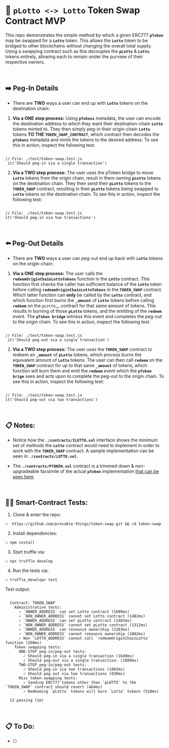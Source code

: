 #  :arrows_counterclockwise: __`pLotto <-> Lotto`__ Token Swap Contract MVP

This repo demonstrates the simple method by which a given ERC777 __`pToken`__ may be swapped for a __`Lotto`__ token. This allows the __`Lotto`__ token to be bridged to other blockchains without changing the overall total supply. Using a swapping contract such as this decouples the __`pLotto`__ & __`Lotto`__ tokens entirely, allowing each to remain under the purview of their respective owners.

&nbsp;

## :arrow_right: Peg-In Details

 - There are __TWO__ ways a user can end up with __`Lotto`__ tokens on the destination chain:

 1) __Via a ONE step process:__ Using __`pTokens`__ metadata, the user can encode the destination address to which they want their destination-chain __`Lotto`__ tokens minted to. They then simply peg-in their origin-chain __`Lotto`__ tokens __TO THE `TOKEN_SWAP_CONTRACT`__, which contract then decodes the __`pTokens`__ metadata and mints the tokens to the desired address. To see this in action, inspect the following test:

 ```

// File: ./test/token-swap.test.js
  it('Should peg-in via a single transaction')

 ```

 2) __Via a TWO step process:__ The user uses the pToken bridge to move __`Lotto`__ tokens from the origin chain, result in them owning __`pLotto`__ tokens on the destination chain. They then send their __`pLotto`__ tokens to the __`TOKEN_SWAP`__ contract, resulting in their __`pLotto`__ tokens being swapped to __`Lotto`__ tokens on the destination chain. To see this in action, inspect the following test:

 ```

// File: ./test/token-swap.test.js
it('Should peg-in via two transactions')

 ```
&nbsp;

## :arrow_left: Peg-Out Details

 - There are __TWO__ ways a user can peg-out end up back with __`Lotto`__ tokens on the origin-chain:

 1) __Via a ONE step process:__ The user calls the __`redeemOriginChainLottoTokens`__ function in the __`Lotto`__ contract. This function first checks the caller has sufficient balance of the __`Lotto`__ token before calling __`redeemOriginChainLottoTokens`__ in the __`TOKEN_SWAP`__ contract. Which latter function can __only__ be called by the __`Lotto`__ contract, and which function first burns the __`_amount`__ of __`Lotto`__ tokens before calling __`redeem`__ on the `pLotto`__ contract for that same amount of tokens. This results in burning of those __`pLotto`__ tokens, and the emitting of the __`redeem`__ event. The __`pToken bridge`__ witness this event and completes the peg-out to the origin chain. To see this in action, inspect the following test:

 ```

// File: ./test/token-swap.test.js
  it('Should peg-out via a single transaction')

 ```

 2) __Via a TWO step process:__ The user uses the __`TOKEN_SWAP`__ contract to redeem an __`_amount`__ of __`pLotto`__ tokens, which process burns the equivalent amount of __`Lotto`__ tokens. The user can then call __`redeem`__ on the __`TOKEN_SWAP`__ contract for up to that same __`_amount`__ of tokens, which function will burn them and emit the __`redeem`__ event which the __`pToken brige`__ sees and acts upon to complete the peg-out to the origin chain. To see this in action, inspect the following test:

 ```

// File: ./test/token-swap.test.js
it('Should peg-out via two transactions')

 ```
&nbsp;

## :clipboard: Notes:

- Notice how the __`./contracts/ILOTTO.sol`__ interface shows the minimum set of methods the __`Lotto`__ contract would need to implement in order to work with the __`TOKEN_SWAP`__ contract. A sample implementation can be seen in __`./contracts/LOTTO.sol`__.

- The __`./contracts/PTOKEN.sol`__ contract is a trimmed down & non-upgradeable facsimile of the actual __`pToken`__ implementation [that can be seen here](https://github.com/provable-things/ptokens-erc777-smart-contract).

&nbsp;

## :guardsman: Smart-Contract Tests:

1) Clone & enter the repo:

```
❍  https://github.com/provable-things/token-swap.git && cd token-swap
```

2) Install dependencies:

```
❍ npm install
```

3) Start truffle via:

```
❍ npx truffle develop
```

4) Run the tests via:

```
❍ truffle_develop> test
```

Test output:

```

  Contract: TOKEN_SWAP
    Administrative tests:
      ✓ `OWNER_ADDRESS` can set Lotto contract (1609ms)
      ✓ `NON_OWNER_ADDRESS` cannot set Lotto contract (1482ms)
      ✓ `OWNER_ADDRESS` can set pLotto contract (1403ms)
      ✓ `NON_OWNER_ADDRESS` cannot set pLotto contract (1312ms)
      ✓ `OWNER_ADDRESS` can renounce ownership (2263ms)
      ✓ `NON_OWNER_ADDRESS` cannot renounce ownership (1882ms)
      ✓ Non `LOTTO_ADDRESS` cannot call `redeemOriginChainLotto` function (266ms)
    Token swapping tests:
      ONE-STEP peg-in/peg-out tests:
        ✓ Should peg-in via a single transaction (1649ms)
        ✓ Should peg-out via a single transaction: (2889ms)
      TWO-STEP peg-in/peg-out tests:
        ✓ Should peg-in via two transactions (1883ms)
        ✓ Should peg out via two transactions (830ms)
      Misc token-swapping tests:
        ✓ Sending ERC777 tokens other than `pLOTTO` to the `TOKEN_SWAP` contract should revert (464ms)
        ✓ Redeeming `pLotto` tokens will burn `Lotto` tokens (518ms)

  13 passing (1m)

```

&nbsp;


## :clipboard: To Do:

- [ ]

&nbsp;
